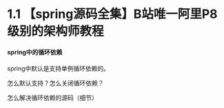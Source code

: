 # 1.1 【spring源码全集】B站唯一阿里P8级别的架构师教程

#### spring中的循环依赖

spring中默认是支持单例循环依赖的。

怎么默认支持？怎么关闭循环依赖？

怎么解决循环依赖的源码（细节）

